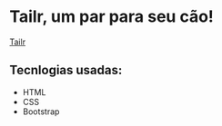 # Tailr, um par para seu cão!

[Tailr](https://fezamba.github.io/tailr/)

## Tecnlogias usadas:
- HTML
- CSS
- Bootstrap
